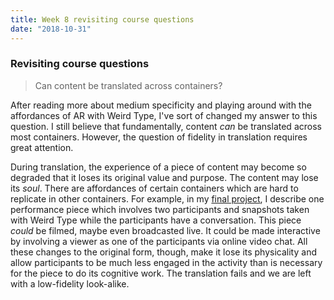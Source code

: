 ```yaml
---
title: Week 8 revisiting course questions
date: "2018-10-31"
---
```


### Revisiting course questions

> Can content be translated across containers?

After reading more about medium specificity and playing around with the affordances of AR with Weird Type, I've sort of changed my answer to this question. I still believe that fundamentally, content _can_ be translated across most containers. However, the question of fidelity in translation requires great attention.

During translation, the experience of a piece of content may become so degraded that it loses its original value and purpose. The content may lose its _soul_. There are affordances of certain containers which are hard to replicate in other containers. For example, in my [final project](./ar-study), I describe one performance piece which involves two participants and snapshots taken with Weird Type while the participants have a conversation. This piece _could_ be filmed, maybe even broadcasted live. It could be made interactive by involving a viewer as one of the participants via online video chat. All these changes to the original form, though, make it lose its physicality and allow participants to be much less engaged in the activity than is necessary for the piece to do its cognitive work. The translation fails and we are left with a low-fidelity look-alike.
